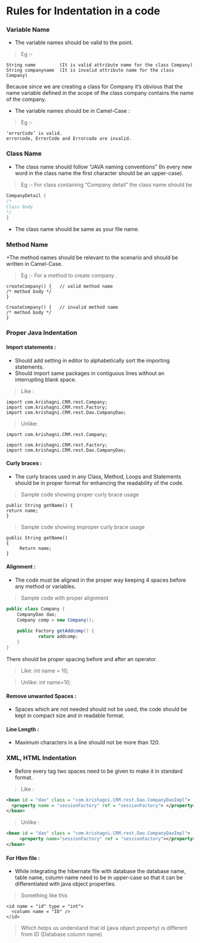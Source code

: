 # Rules for Indentation in a code

### Variable Name


+ The variable names should be valid to the point.


> Eg :-
```  
String name 		(It is valid attribute name for the class Company)
String companyname 	(It is invalid attribute name for the class Company)
```
Because since we are creating a class for Company it’s obvious that the name variable defined in the scope of the class company contains the name of the company.

+ The variable names should be in Camel-Case :


> Eg :-
```
‘errorCode’ is valid. 
errorcode, ErrorCode and Errorcode are invalid.
```

### Class Name

+ The class name should follow “JAVA naming conventions” (In every new word in the class name the first character should be an upper-case).



> Eg :- For class containing “Company detail” the class name should be
```java
CompanyDetail {
/*
Class body
*/
}
```

+ The class name should be same as your file name.

### Method Name 

+The method names should be relevant to the scenario and should be written in Camel-Case.



> Eg :-	For a method to create company .
```
createCompany() {	// valid method name
/* method body */
}	

CreateCompany() {	// invalid method name
/* method body */
}     
```

### Proper Java Indentation

#### Import statements :


+ Should add setting in editor to alphabetically sort the importing statements.
+ Should import same packages in contiguous lines without an interrupting blank space. 	

> Like :
```
import com.krishagni.CRM.rest.Company;
import com.krishagni.CRM.rest.Factory;
import com.krishagni.CRM.rest.Dao.CompanyDao;
```
> Unlike:
```
import com.krishagni.CRM.rest.Company;

import com.krishagni.CRM.rest.Factory;
import com.krishagni.CRM.rest.Dao.CompanyDao;
```

#### Curly braces :


+ The curly braces used in any Class, Method, Loops and Statements should be in proper format for enhancing the readability of the code.

> Sample code showing proper curly brace usage
```
public String getName() {
return name;
}
```

> Sample code showing improper curly brace usage
```
public String getName() 
{
   	 Return name;
}
```

#### Alignment :

+ The code must be aligned in the proper way keeping 4 spaces before any method or variables.

> Sample code with proper alignment
```java 	
public class Company {
    CompanyDao dao;
    Company comp = new Company();    
    
    public Factory getAddcomp() {
	        return addcomp;
    }
}
```

There should be proper spacing before and after an operator.

> Like:
int name = 10; 

> Unlike:
int name=10;

#### Remove unwanted Spaces :
+ Spaces which are not needed should not be used, the code should be kept in compact size and in readable format.

#### Line Length :
+ Maximum characters in a line should not be more than 120.

### XML, HTML Indentation

+ Before every tag two spaces need to be given to make it in standard format.

> Like :
```xml
<bean id = "dao" class = "com.krishagni.CRM.rest.Dao.CompanyDaoImpl">
  <property name = "sessionFactory" ref = "sessionFactory"> </property>
</bean>
```
>Unlike :
```xml
<bean id = "dao" class = "com.krishagni.CRM.rest.Dao.CompanyDaoImpl">
   	 <property name="sessionFactory" ref = "sessionFactory"></property>
</bean>
```

#### For Hbm file :

+ While integrating the hibernate file with database the database name, table name, column name need to be in upper-case so that it can be differentiated with java object properties.  


>Something like this 
```
<id name = "id" type = "int">
  <column name = "ID" />
</id>
```

> Which helps us understand that id (java object property) is different from ID (Database column name)

